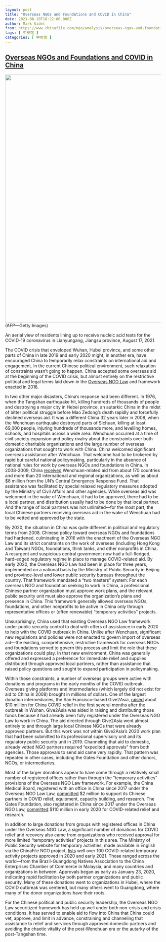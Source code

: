 ```yaml
---
layout: post
title: "Overseas NGOs and Foundations and COVID in China"
date: 2021-08-18T16:22:00.000Z
author: Mark Sidel
from: https://www.chinafile.com/ngo/analysis/overseas-ngos-and-foundations-and-covid-china
tags: [ 中参馆 ]
categories: [ 中参馆 ]
---
```

<!--1629303720000-->
[Overseas NGOs and Foundations and COVID in China](https://www.chinafile.com/ngo/analysis/overseas-ngos-and-foundations-and-covid-china)
------

<div>
<div class="view view-featured-photo view-id-featured_photo view-display-id-panel_pane_1 visual-box view-dom-id-20cecf471acda394e0b1214084ffe042">                  <div class="view-content">        <div class="views-row views-row-1">        <div class="views-field views-field-field-common-featured-photo">        <div class="field-content"><a href="https://www.chinafile.com/sites/default/files/assets/images/article/featured/gettyimages-1234739005.jpeg" title="Overseas NGOs and Foundations and COVID in China" class="colorbox" data-colorbox-gallery="gallery-node-53351-cWQZ12zbxD0" data-cbox-img-attrs="{"title": "", "alt": ""}"><img src="https://www.chinafile.com/sites/default/files/styles/large/public/assets/images/article/featured/gettyimages-1234739005.jpeg?itok=6jpyJXHf" width="1200" height="800" alt title referrerpolicy="no-referrer"></a></div>  </div>    <div>        <div class="photo-credit">(AFP—Getty Images)</div>  </div>    <div>        <div class="photo-caption"><p>An aerial view of residents lining up to receive nucleic acid tests for the COVID-19 coronavirus in Lianyungang, Jiangsu province, August 17, 2021.</p></div>  </div>  </div>    </div>            </div>            <div class="content">    <div class="field field-name-body field-type-text-with-summary field-label-hidden"><div class="field-items"><div class="field-item even"><p class="dropcap">The COVID crisis that enveloped Wuhan, Hubei province, and some other parts of China in late 2019 and early 2020 might, in another era, have encouraged China to temporarily relax constraints on international aid and engagement. In the current Chinese political environment, such relaxation of constraints wasn’t going to happen. China accepted some overseas aid at the beginning of the COVID crisis, but almost entirely on the restrictive political and legal terms laid down in the <a href="https://www.chinafile.com/ngo/laws-regulations/law-of-peoples-republic-of-china-administration-of-activities-of-overseas" target="_blank">Overseas NGO Law</a> and framework enacted in 2016.</p><p>In two other major disasters, China’s response had been different. In 1976, when the Tangshan earthquake hit, killing hundreds of thousands of people and destroying a major city in Hebei province, an autarkic China in the midst of bitter political struggle before Mao Zedong’s death rapidly and forcefully declined overseas aid. It was a different China 32 years later in 2008, when the Wenchuan earthquake destroyed parts of Sichuan, killing at least 69,000 people, injuring hundreds of thousands more, and levelling homes, schools, and hospitals across a wide area. Wenchuan occurred at a time of civil society expansion and policy rivalry about the constraints over both domestic charitable organizations and the large number of overseas organizations that sought to work with China. China welcomed significant overseas assistance after Wenchuan. That welcome had to be brokered by rapid but careful national policymaking, particularly in the absence of national rules for work by overseas NGOs and foundations in China. In 2008-2009, China <a href="http://new.fmprc.gov.cn/ce/ceun/eng/zt/earthquake20080512/t478049.htm" target="_blank">received</a> Wenchuan-related aid from about 170 countries and more than 20 international and regional organizations, as well as about $8 million from the UN’s Central Emergency Response Fund. That assistance was facilitated by special relaxed regulatory measures adopted by the Ministry of Civil Affairs and other agencies. While overseas aid was welcomed in the wake of Wenchuan, it had to be approved, there had to be a local partner, and distribution usually had to be done by that local partner. And the range of local partners was not unlimited—for the most part, the local Chinese partners receiving overseas aid in the wake of Wenchuan had to be vetted and approved by the state.</p><p>By 2020, the situation in China was quite different in political and regulatory terms from 2008. Chinese policy toward overseas NGOs and foundations had hardened, culminating in 2016 with the enactment of the Overseas NGO Law and its strict constraints on the work of overseas (including Hong Kong and Taiwan) NGOs, foundations, think tanks, and other nonprofits in China. A resurgent and suspicious central government now had a full-fledged, hard-edged regulatory regime in place to manage COVID-related aid. By early 2020, the Overseas NGO Law had been in place for three years, implemented on a national basis by the Ministry of Public Security in Beijing and province-level and lower public security bureaus throughout the country. That framework mandated a “two masters” system: For each overseas NGO and foundation seeking to work in China, a professional Chinese partner organization must approve work plans, and the relevant public security unit must also approve the organization’s plans and presence in China. This framework generally allowed overseas NGOs, foundations, and other nonprofits to be active in China only through representative offices or (often renewable) “temporary activities” projects.</p><p>Unsurprisingly, China used that existing Overseas NGO Law framework under public security control to deal with offers of assistance in early 2020 to help with the COVID outbreak in China. Unlike after Wenchuan, significant new regulations and policies were not enacted to govern import of overseas aid—the existing, comprehensive, restrictive framework for overseas NGOs and foundations served to govern this process and limit the role that these organizations could play. In that new environment, China was generally offered and expressed a preference for immediate relief and supplies distributed through approved local partners, rather than assistance that raised policy questions and sought to expand participation in policymaking.</p><p>Within those constraints, a number of overseas groups were active with donations and programs in the early months of the COVID outbreak. Overseas giving platforms and intermediaries (which largely did not exist for aid to China in 2008) brought in millions of dollars. One of the largest donation intermediaries, the San Francisco-based Give2Asia, <a href="https://give2asia.org/donate-help-fight-coronavirus-outbreak-wuhan-china/" target="_blank">raised</a> about $10 million for China COVID relief in the first several months after the outbreak in Wuhan. Give2Asia was aided in raising and distributing those funds because it had already been fully registered under the Overseas NGO Law to work in China. The aid directed through Give2Asia went almost entirely to and through large local Chinese NGOs that were already approved partners. But this work was not within Give2Asia’s 2020 work plan that had been submitted to its professional supervisory unit and its regulatory public security unit in 2019. Channeling that aid to domestic, already vetted NGO partners required “expedited approvals” from both agencies. Those approvals to send aid came very rapidly. That pattern was repeated in other cases, including the Gates Foundation and other donors, NGOs, or intermediaries.</p><p>Most of the larger donations appear to have come through a relatively small number of registered offices rather than through the “temporary activities” provisions of the Overseas NGO Law framework. For example, the China Medical Board, registered with an office in China since 2017 under the Overseas NGO Law Law, <a href="https://chinadevelopmentbrief.cn/reports/china-medical-board-donates-200m-usd-to-support-the-struggle-against-the-covid-19-epidemic/" target="_blank">committed</a> $2 million to support its Chinese partners in COVID relief, equipment, capacity building, and research. The Gates Foundation, also registered in China since 2017 under the Overseas NGO Law, <a href="https://chinadevelopmentbrief.cn/reports/gates-foundation-pledges-100-million-to-support-coronavirus-relief-efforts/" target="_blank">committed</a> $110 million in early 2020 for COVID-related relief and research.</p><p>In addition to large donations from groups with registered offices in China under the Overseas NGO Law, a significant number of donations for COVID relief and recovery also came from organizations who received approval for more limited “temporary activities” projects in this area. The Ministry of Public Security website for temporary activities, made available in English via the ChinaFile NGO project, <a href="https://www.chinafile.com/ngo/latest/temporary-activities-filterable-table" target="_blank">lists</a> well over 100 COVID-related temporary activity projects approved in 2020 and early 2021. Those ranged across the world—from the Brazil-Guangdong Natives Association to the China Enterprises Chamber of Commerce in Malaysia, and many countries and organizations in between. Approvals began as early as January 23, 2020, indicating rapid facilitation by both partner organizations and public security. Many of these donations went to organizations in Hubei, where the COVID outbreak was centered, but many others went to Guangdong, where many of the donor organizations have their roots.</p><p>For the Chinese political and public security leadership, the Overseas NGO Law securitized framework has held up well under both non-crisis and crisis conditions. It has served to enable aid to flow into China that China could vet, approve, and limit in advance, constraining and channeling that assistance to relief and services through approved domestic partners and avoiding the chaotic vitality of the post-Wenchuan era or the autarky of the post-Tangshan time.</p></div></div></div>  </div>
</div>
